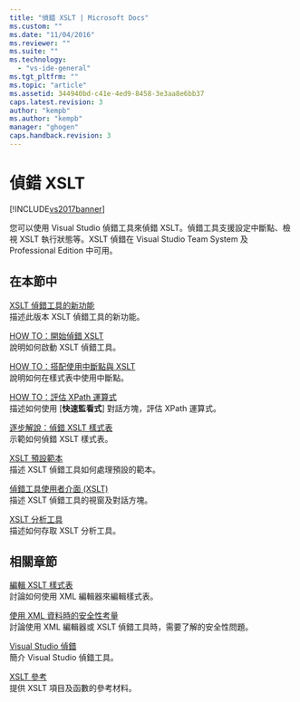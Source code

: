 ```yaml
---
title: "偵錯 XSLT | Microsoft Docs"
ms.custom: ""
ms.date: "11/04/2016"
ms.reviewer: ""
ms.suite: ""
ms.technology: 
  - "vs-ide-general"
ms.tgt_pltfrm: ""
ms.topic: "article"
ms.assetid: 344940bd-c41e-4ed9-8458-3e3aa8e6bb37
caps.latest.revision: 3
author: "kempb"
ms.author: "kempb"
manager: "ghogen"
caps.handback.revision: 3
---
```

# 偵錯 XSLT
[!INCLUDE[vs2017banner](../code-quality/includes/vs2017banner.md)]

您可以使用 Visual Studio 偵錯工具來偵錯 XSLT。偵錯工具支援設定中斷點、檢視 XSLT 執行狀態等。XSLT 偵錯在 Visual Studio Team System 及 Professional Edition 中可用。  
  
## 在本節中  
 [XSLT 偵錯工具的新功能](../xml-tools/what-s-new-in-the-xslt-debugger.md)  
 描述此版本 XSLT 偵錯工具的新功能。  
  
 [HOW TO：開始偵錯 XSLT](../Topic/How%20to:%20Start%20Debugging%20XSLT.md)  
 說明如何啟動 XSLT 偵錯工具。  
  
 [HOW TO：搭配使用中斷點與 XSLT](../xml-tools/how-to-use-breakpoints-with-xslt.md)  
 說明如何在樣式表中使用中斷點。  
  
 [HOW TO：評估 XPath 運算式](../xml-tools/how-to-evaluate-an-xpath-expression.md)  
 描述如何使用 \[**快速監看式**\] 對話方塊，評估 XPath 運算式。  
  
 [逐步解說：偵錯 XSLT 樣式表](../xml-tools/walkthrough-debug-an-xslt-style-sheet.md)  
 示範如何偵錯 XSLT 樣式表。  
  
 [XSLT 預設範本](../xml-tools/xslt-default-templates.md)  
 描述 XSLT 偵錯工具如何處理預設的範本。  
  
 [偵錯工具使用者介面 \(XSLT\)](../xml-tools/debugger-user-interface-xslt.md)  
 描述 XSLT 偵錯工具的視窗及對話方塊。  
  
 [XSLT 分析工具](../xml-tools/xslt-profiler.md)  
 描述如何存取 XSLT 分析工具。  
  
## 相關章節  
 [編輯 XSLT 樣式表](../xml-tools/editing-xslt-style-sheets.md)  
 討論如何使用 XML 編輯器來編輯樣式表。  
  
 [使用 XML 資料時的安全性考量](../xml-tools/security-considerations-when-working-with-xml-data.md)  
 討論使用 XML 編輯器或 XSLT 偵錯工具時，需要了解的安全性問題。  
  
 [Visual Studio 偵錯](../debugger/debugging-in-visual-studio.md)  
 簡介 Visual Studio 偵錯工具。  
  
 [XSLT 參考](http://msdn.microsoft.com/zh-tw/678bcd68-cbbb-4be5-9dd2-40f94488a1cf)  
 提供 XSLT 項目及函數的參考材料。
